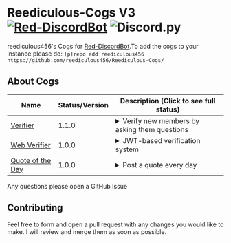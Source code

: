 # Reediculous-Cogs V3 [![Red-DiscordBot](https://img.shields.io/badge/Red--DiscordBot-V3-red.svg)](https://github.com/Cog-Creators/Red-DiscordBot) ![Discord.py](https://img.shields.io/badge/Discord.py-blue.svg)

reediculous456's Cogs for [Red-DiscordBot](https://github.com/Cog-Creators/Red-DiscordBot/tree/V3/develop).To add the cogs to your instance please do: `[p]repo add reediculous456 https://github.com/reediculous456/Reediculous-Cogs/`

## About Cogs

| Name | Status/Version | Description (Click to see full status) |
|------|----------------|----------------------------------------|
| [Verifier](./verifier/README.md) | 1.1.0 | <details><summary>Verify new members by asking them questions</summary>Asks all new members questions via DM on join and awards them a role if they answer correctly</details> |
| [Web Verifier](./web_verifier/README.md) | 1.0.0 | <details><summary>JWT-based verification system</summary>Handles user verification using JWT tokens and web requests, with a built-in web server for external verification workflows</details> |
| [Quote of the Day](./quote_otd/README.md) | 1.0.0 | <details><summary>Post a quote every day</summary>Chooses a random quote that you've provided every day and posts to a channel at the time you specify</details> |

Any questions please open a GitHub Issue

## Contributing

Feel free to form and open a pull request with any changes you would like to make. I will review and merge them as soon as possible.
